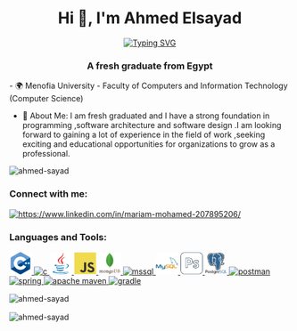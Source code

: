 <h1 align="center">Hi 👋, I'm Ahmed Elsayad</h1>
<p align="center">
<a href="https://git.io/typing-svg"><img src="https://readme-typing-svg.herokuapp.com?font=Fira+Code&size=15&pause=1000&color=298EBB&width=435&lines=I'm+Ahmed+%2C+A+passionate+Software+Engineer;I+always+have+a+passion+for+coding+and+learning" alt="Typing SVG" /></a>
</p> 
<h3 align="center">A fresh graduate from Egypt</h3>
- 🌍 Menofia University
- Faculty of Computers and Information Technology (Computer Science)

- 💬 About Me:
I am fresh graduated and I have a strong foundation in programming ,software architecture and software design .I am looking forward to gaining a lot of experience in the field of work ,seeking exciting and
educational opportunities for organizations to grow as a professional.
<p align="left"> <img src="https://komarev.com/ghpvc/?username=ahmed-sayad&label=Profile%20views&color=0e75b6&style=flat" alt="ahmed-sayad"/> </p>

<h3 align="left">Connect with me:</h3>
<p align="left">
<a href="https://www.linkedin.com/in/ahmed-sayad/" target="blank"><img align="center" src="https://raw.githubusercontent.com/rahuldkjain/github-profile-readme-generator/master/src/images/icons/Social/linked-in-alt.svg" alt="https://www.linkedin.com/in/mariam-mohamed-207895206/" height="30" width="40" /></a>
</p>

<h3 align="left">Languages and Tools:</h3>
<p align="left"> <a href="https://www.w3schools.com/cpp/" target="_blank" rel="noreferrer"> <img src="https://raw.githubusercontent.com/devicons/devicon/master/icons/cplusplus/cplusplus-original.svg" alt="cplusplus" width="40" height="40"/> </a> <a href="https://www.w3schools.com/c/" target="_blank" rel="noreferrer"> <img src="https://upload.wikimedia.org/wikipedia/commons/1/18/C_Programming_Language.svg" alt="c" width="40" height="40"/> </a> <a href="https://www.java.com" target="_blank" rel="noreferrer"> <img src="https://raw.githubusercontent.com/devicons/devicon/master/icons/java/java-original.svg" alt="java core" width="40" height="40"/> </a> <a href="https://developer.mozilla.org/en-US/docs/Web/JavaScript" target="_blank" rel="noreferrer"> <img src="https://raw.githubusercontent.com/devicons/devicon/master/icons/javascript/javascript-original.svg" alt="javascript" width="40" height="40"/> </a> <a href="https://www.mongodb.com/" target="_blank" rel="noreferrer"> <img src="https://raw.githubusercontent.com/devicons/devicon/master/icons/mongodb/mongodb-original-wordmark.svg" alt="mongodb" width="40" height="40"/> </a> <a href="https://www.microsoft.com/en-us/sql-server" target="_blank" rel="noreferrer"> <img src="https://www.svgrepo.com/show/303229/microsoft-sql-server-logo.svg" alt="mssql" width="40" height="40"/> </a> <a href="https://www.mysql.com/" target="_blank" rel="noreferrer"> <img src="https://raw.githubusercontent.com/devicons/devicon/master/icons/mysql/mysql-original-wordmark.svg" alt="mysql" width="40" height="40"/> </a> <a href="https://www.photoshop.com/en" target="_blank" rel="noreferrer"> <img src="https://raw.githubusercontent.com/devicons/devicon/master/icons/photoshop/photoshop-line.svg" alt="photoshop" width="40" height="40"/> </a> <a href="https://www.postgresql.org" target="_blank" rel="noreferrer"> <img src="https://raw.githubusercontent.com/devicons/devicon/master/icons/postgresql/postgresql-original-wordmark.svg" alt="postgresql" width="40" height="40"/> </a> <a href="https://postman.com" target="_blank" rel="noreferrer"> <img src="https://www.vectorlogo.zone/logos/getpostman/getpostman-icon.svg" alt="postman" width="40" height="40"/> </a> <a href="https://spring.io/" target="_blank" rel="noreferrer"> <img src="https://www.vectorlogo.zone/logos/springio/springio-icon.svg" alt="spring" width="40" height="40"/> </a> <a href="https://maven.apache.org/" target="_blank" rel="noreferrer"> <img src="https://miro.medium.com/v2/resize:fit:450/1*kbSGIVukG6lL7JtAa9wiDA.png" alt="apache maven" width="40" height="40"/> </a> <a href="https://gradle.org/" target="_blank" rel="noreferrer"> <img src="https://miro.medium.com/v2/resize:fit:981/1*KEbJoQ2iCTi1tTx01sHtng.png" alt="gradle" width="40" height="40"/> </a> </p>

<p><img align="center" src="https://github-readme-stats.vercel.app/api/top-langs?username=ahmed-sayad&show_icons=true&locale=en&layout=compact" alt="ahmed-sayad" /></p>

<p><img align="center" src="https://github-readme-streak-stats.herokuapp.com/?user=ahmed-sayad" alt="ahmed-sayad" /></p>
